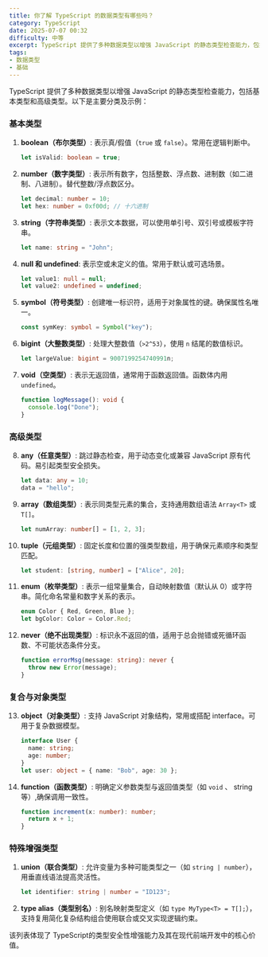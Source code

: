 ```yaml
---
title: 你了解 TypeScript 的数据类型有哪些吗？
category: TypeScript
date: 2025-07-07 00:32
difficulty: 中等
excerpt: TypeScript 提供了多种数据类型以增强 JavaScript 的静态类型检查能力，包括基本类型和高级类型。
tags:
- 数据类型
- 基础
---
```

TypeScript 提供了多种数据类型以增强 JavaScript 的静态类型检查能力，包括基本类型和高级类型。以下是主要分类及示例：

### 基本类型
1. **boolean（布尔类型）**: 表示真/假值（`true` 或 `false`）。常用在逻辑判断中。  
   ```typescript
   let isValid: boolean = true;
   ```

2. **number（数字类型）**: 表示所有数字，包括整数、浮点数、进制数（如二进制、八进制）。替代整数/浮点数区分。  
   ```typescript
   let decimal: number = 10;
   let hex: number = 0xf00d; // 十六进制
   ```

3. **string（字符串类型）**: 表示文本数据，可以使用单引号、双引号或模板字符串。  
   ```typescript
   let name: string = "John";
   ```

4. **null 和 undefined**: 表示空或未定义的值。常用于默认或可选场景。  
   ```typescript
   let value1: null = null;
   let value2: undefined = undefined;
   ```

5. **symbol（符号类型）**: 创建唯一标识符，适用于对象属性的键。确保属性名唯一。  
   ```typescript
   const symKey: symbol = Symbol("key");
   ```

6. **bigint（大整数类型）**: 处理大整数值（`>2^53`），使用 `n` 结尾的数值标识。  
   ```typescript
   let largeValue: bigint = 9007199254740991n;
   ```

7. **void（空类型）**: 表示无返回值，通常用于函数返回值。函数体内用 `undefined`。  
   ```typescript
   function logMessage(): void {
     console.log("Done");
   }
   ```

### 高级类型
8. **any（任意类型）**: 跳过静态检查，用于动态变化或兼容 JavaScript 原有代码。易引起类型安全损失。  
   ```typescript
   let data: any = 10;
   data = "hello";
   ```

9. **array（数组类型）**: 表示同类型元素的集合，支持通用数组语法 `Array<T>` 或 `T[]`。  
   ```typescript
   let numArray: number[] = [1, 2, 3];
   ```

10. **tuple（元组类型）**: 固定长度和位置的强类型数组，用于确保元素顺序和类型匹配。  
    ```typescript
    let student: [string, number] = ["Alice", 20];
    ```

11. **enum（枚举类型）**: 表示一组常量集合，自动映射数值（默认从 0）或字符串。简化命名常量和数字关系的表示。  
    ```typescript
    enum Color { Red, Green, Blue };
    let bgColor: Color = Color.Red;
    ```

12. **never（绝不出现类型）**: 标识永不返回的值，适用于总会抛错或死循环函数、不可能状态条件分支。  
    ```typescript
    function errorMsg(message: string): never {
      throw new Error(message);
    }
    ```

### 复合与对象类型
13. **object（对象类型）**: 支持 JavaScript 对象结构，常用或搭配 interface。可用于复杂数据模型。  
    ```typescript
    interface User {
      name: string;
      age: number;
    }
    let user: object = { name: "Bob", age: 30 };
    ```

14. **function（函数类型）**: 明确定义参数类型与返回值类型（如 `void` 、 string 等）,确保调用一致性。  
    ```typescript
    function increment(x: number): number;
      return x + 1;
    }
    ```

### 特殊增强类型
1. **union（联合类型）**: 允许变量为多种可能类型之一（如 `string | number`），用垂直线语法提高灵活性。  
   ```typescript
   let identifier: string | number = "ID123";
   ```

2. **type alias（类型别名）**: 别名映射类型定义（如 `type MyType<T> = T[];`），支持复用简化复杂结构组合使用联合或交叉实现逻辑约束。

该列表体现了 TypeScript的类型安全性增强能力及其在现代前端开发中的核心价值。
